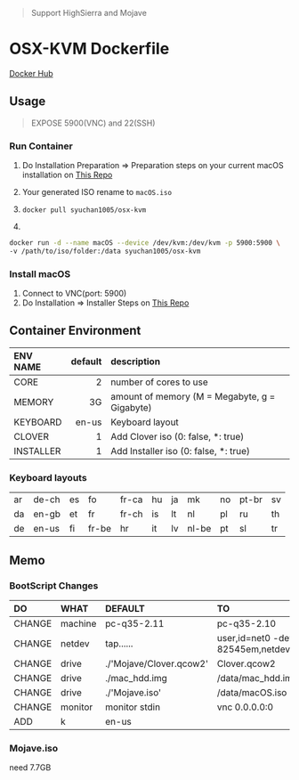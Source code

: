 > Support HighSierra and Mojave

# OSX-KVM Dockerfile
[Docker Hub](https://hub.docker.com/r/syuchan1005/osx-kvm/)

## Usage
> EXPOSE 5900(VNC) and 22(SSH)

### Run Container
1. Do Installation Preparation => Preparation steps on your current macOS installation on
[This Repo](https://github.com/kholia/OSX-KVM/blob/master/HighSierra/README.md#preparation-steps-on-your-current-macos-installation)

1. Your generated ISO rename to `macOS.iso`

1. `docker pull syuchan1005/osx-kvm`

1.
```bash
docker run -d --name macOS --device /dev/kvm:/dev/kvm -p 5900:5900 \
-v /path/to/iso/folder:/data syuchan1005/osx-kvm
```

### Install macOS
1. Connect to VNC(port: 5900)
1. Do Installation => Installer Steps on
[This Repo](https://github.com/kholia/OSX-KVM/blob/master/HighSierra/README.md#installer-steps)


## Container Environment

|ENV NAME|default|description|
|:--|--:|:--|
|CORE|2|number of cores to use|
|MEMORY|3G|amount of memory (M = Megabyte, g = Gigabyte)|
|KEYBOARD|en-us|Keyboard layout|
|CLOVER|1|Add Clover iso (0: false, *: true)|
|INSTALLER|1|Add Installer iso (0: false, *: true)|

### Keyboard layouts
||||||||||||
|---|---|---|---|---|---|---|---|---|---|---|
| ar | de-ch | es | fo    | fr-ca | hu | ja | mk    | no | pt-br | sv |
| da | en-gb | et | fr    | fr-ch | is | lt | nl    | pl | ru    | th |
| de | en-us | fi | fr-be | hr    | it | lv | nl-be | pt | sl    | tr |

## Memo
### BootScript Changes

|DO|WHAT|DEFAULT|TO|
|:--|:--|:--|:--|
|CHANGE|machine|pc-q35-2.11| pc-q35-2.10|
|CHANGE|netdev|tap......  | user,id=net0 -device e1000-82545em,netdev=net0,id=net0,mac=52:54:00:c9:18:27|
|CHANGE|drive|./'Mojave/Clover.qcow2' | Clover.qcow2|
|CHANGE|drive|./mac_hdd.img | /data/mac_hdd.img|
|CHANGE|drive|./'Mojave.iso' | /data/macOS.iso|
|CHANGE|monitor|monitor stdin| vnc 0.0.0.0:0|
|ADD   |k|en-us||

### Mojave.iso
need 7.7GB
